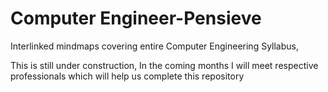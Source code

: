 # Computer Engineer-Pensieve
 Interlinked mindmaps covering entire Computer Engineering Syllabus,
 
 This is still under construction, In the coming months I will meet respective professionals which will help us complete this repository
